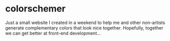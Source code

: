 # colorschemer
Just a small website I created in a weekend to help me and other non-artists generate complementary colors that look nice together. Hopefully, together we can get better at front-end development...
